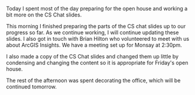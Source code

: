 Today I spent most of the day preparing for the open house and working a bit more on the CS Chat slides.

This morning I finished preparing the parts of the CS chat slides up to our progress so far. As we continue working, I will continue updating these slides. I also got in touch with Brian Hilton who volunteered to meet with us about ArcGIS Insights. We have a meeting set up for Monsay at 2:30pm.

I also made a copy of the CS Chat slides and changed them up little by condensing and changing the content so it is appropriate for Friday's open house.

The rest of the afternoon was spent decorating the office, which will be continued tomorrow. 
